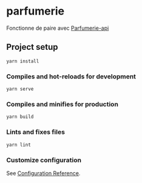 # parfumerie
Fonctionne de paire avec [Parfumerie-api](https://github.com/Orghaniian/parfumerie-api)
## Project setup
```
yarn install
```

### Compiles and hot-reloads for development
```
yarn serve
```

### Compiles and minifies for production
```
yarn build
```

### Lints and fixes files
```
yarn lint
```

### Customize configuration
See [Configuration Reference](https://cli.vuejs.org/config/).
